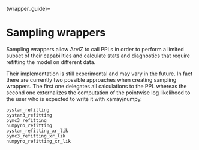 (wrapper_guide)=
# Sampling wrappers
Sampling wrappers allow ArviZ to call PPLs in order to perform a limited
subset of their capabilities and calculate stats and diagnostics that require
refitting the model on different data.

Their implementation is still experimental and may vary in the future. In fact
there are currently two possible approaches when creating sampling wrappers.
The first one delegates all calculations to the PPL
whereas the second one externalizes the computation of the pointwise log
likelihood to the user who is expected to write it with xarray/numpy.

```{toctree}
pystan_refitting
pystan3_refitting
pymc3_refitting
numpyro_refitting
pystan_refitting_xr_lik
pymc3_refitting_xr_lik
numpyro_refitting_xr_lik
```
